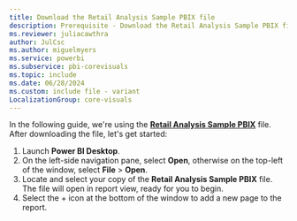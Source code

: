 ```yaml
---
title: Download the Retail Analysis Sample PBIX file
description: Prerequisite - Download the Retail Analysis Sample PBIX file
ms.reviewer: juliacawthra
author: JulCsc
ms.author: miguelmyers
ms.service: powerbi
ms.subservice: pbi-corevisuals
ms.topic: include
ms.date: 06/28/2024
ms.custom: include file - variant
LocalizationGroup: core-visuals
---
```

In the following guide, we're using the [**Retail Analysis Sample PBIX**](https://download.microsoft.com/download/9/6/D/96DDC2FF-2568-491D-AAFA-AFDD6F763AE3/Retail%20Analysis%20Sample%20PBIX.pbix) file. After downloading the file, let's get started:

1. Launch **Power BI Desktop**.
1. On the left-side navigation pane, select **Open**, otherwise on the top-left of the window, select **File** > **Open**.
1. Locate and select your copy of the **Retail Analysis Sample PBIX** file. The file will open in report view, ready for you to begin.
1. Select the + icon at the bottom of the window to add a new page to the report.
